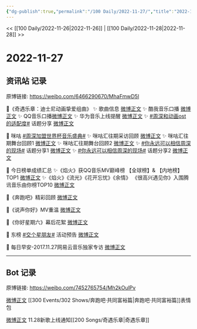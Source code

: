 ```yaml
---
{"dg-publish":true,"permalink":"/100 Daily/2022-11-27/","title":"2022-11-27","created":"2022-11-30T17:19:59.000+08:00","updated":"2023-04-11T14:46:32.816+08:00"}
---
```



<< [[100 Daily/2022-11-26\|2022-11-26]] | [[100 Daily/2022-11-28\|2022-11-28]] >>

# 2022-11-27

## 资讯站 记录

原博链接: https://weibo.com/6466290670/MhaFmwD5l

💫《奇遇乐章：迪士尼动画挚爱组曲》
✨ 歌曲信息 [微博正文](https://m.weibo.cn/6466290670/4840723411376009)
✨ 酷我音乐口播 [微博正文](https://m.weibo.cn/6466290670/4840749679509688)
✨ QQ音乐口播[微博正文](https://m.weibo.cn/6466290670/4840721427732424)
✨ 华为音乐上线提醒 [微博正文](https://m.weibo.cn/6466290670/4840844219648614)
✨ [#周深和动画ost的适配度#](https://s.weibo.com/weibo?q=%23%E5%91%A8%E6%B7%B1%E5%92%8C%E5%8A%A8%E7%94%BBost%E7%9A%84%E9%80%82%E9%85%8D%E5%BA%A6%23) 话题分享
[微博正文](https://m.weibo.cn/6466290670/4840819943017675)

💫 咪咕 [#周深加盟世界杯音乐盛典#](https://s.weibo.com/weibo?q=%23%E5%91%A8%E6%B7%B1%E5%8A%A0%E7%9B%9F%E4%B8%96%E7%95%8C%E6%9D%AF%E9%9F%B3%E4%B9%90%E7%9B%9B%E5%85%B8%23)
✨ 咪咕汇往期采访回顾 [微博正文](https://m.weibo.cn/6466290670/4840731309773201)
✨ 咪咕汇往期舞台回顾1 [微博正文](https://m.weibo.cn/6466290670/4840748857689405)
✨ 咪咕汇往期舞台回顾2 [微博正文](https://m.weibo.cn/6466290670/4840809176766500)
✨ [#你永远可以相信周深的现场#](https://s.weibo.com/weibo?q=%23%E4%BD%A0%E6%B0%B8%E8%BF%9C%E5%8F%AF%E4%BB%A5%E7%9B%B8%E4%BF%A1%E5%91%A8%E6%B7%B1%E7%9A%84%E7%8E%B0%E5%9C%BA%23) 话题分享1
[微博正文](https://m.weibo.cn/6466290670/4840919600470543)
✨ [#你永远可以相信周深的现场#](https://s.weibo.com/weibo?q=%23%E4%BD%A0%E6%B0%B8%E8%BF%9C%E5%8F%AF%E4%BB%A5%E7%9B%B8%E4%BF%A1%E5%91%A8%E6%B7%B1%E7%9A%84%E7%8E%B0%E5%9C%BA%23) 话题分享2
[微博正文](https://m.weibo.cn/6466290670/4840930719045509)

💫 今日榜单成绩汇总
✨《焰火》获QQ音乐MV巅峰榜
【全球榜】& 【内地榜】TOP1 [微博正文](https://m.weibo.cn/6466290670/4840807850312524)
✨《焰火》《流光》《花开忘忧》《余情》
《很高兴遇见你》入围腾讯音乐由你榜TOP10
[微博正文](https://m.weibo.cn/6466290670/4840809930692287)

💫《奔跑吧》精彩回顾 [微博正文](https://m.weibo.cn/6466290670/4840772597716551)

💫《说声你好》MV重温 [微博正文](https://m.weibo.cn/6466290670/4840732903604929)

💫《你好星期六》幕后花絮 [微博正文](https://m.weibo.cn/6466290670/4840842269306389)

💫 东榜 [#交个星朋友#](https://s.weibo.com/weibo?q=%23%E4%BA%A4%E4%B8%AA%E6%98%9F%E6%9C%8B%E5%8F%8B%23) 活动预告 [微博正文](https://m.weibo.cn/6466290670/4840738779042810)

💫 每日早安-2017.11.27网易云音乐独家专访
[微博正文](https://m.weibo.cn/6466290670/4840694717878595)

---
## Bot 记录

原博链接: https://weibo.com/7452765754/Mh2kOulPv

[微博正文](http://weibo.com/5242381821/MgXqNo629) [[300 Events/302 Shows/奔跑吧·共同富裕篇\|奔跑吧·共同富裕篇]]表情包

[微博正文](http://weibo.com/5248300719/MgZdtAGH1) 11.28新歌上线通知[[200 Songs/奇遇乐章\|奇遇乐章]]
